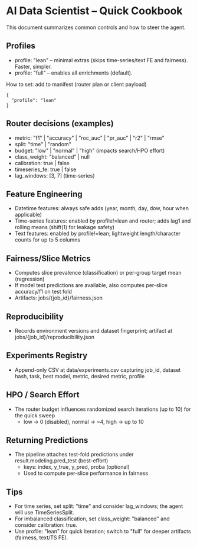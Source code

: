 # AI Data Scientist – Quick Cookbook

This document summarizes common controls and how to steer the agent.

## Profiles
- profile: "lean" – minimal extras (skips time-series/text FE and fairness). Faster, simpler.
- profile: "full" – enables all enrichments (default).

How to set: add to manifest (router plan or client payload)
```
{
  "profile": "lean"
}
```

## Router decisions (examples)
- metric: "f1" | "accuracy" | "roc_auc" | "pr_auc" | "r2" | "rmse"
- split: "time" | "random"
- budget: "low" | "normal" | "high" (impacts search/HPO effort)
- class_weight: "balanced" | null
- calibration: true | false
- timeseries_fe: true | false
- lag_windows: [3, 7] (time-series)

## Feature Engineering
- Datetime features: always safe adds (year, month, day, dow, hour when applicable)
- Time-series features: enabled by profile!=lean and router; adds lag1 and rolling means (shift(1) for leakage safety)
- Text features: enabled by profile!=lean; lightweight length/character counts for up to 5 columns

## Fairness/Slice Metrics
- Computes slice prevalence (classification) or per-group target mean (regression)
- If model test predictions are available, also computes per-slice accuracy/f1 on test fold
- Artifacts: jobs/{job_id}/fairness.json

## Reproducibility
- Records environment versions and dataset fingerprint; artifact at jobs/{job_id}/reproducibility.json

## Experiments Registry
- Append-only CSV at data/experiments.csv capturing job_id, dataset hash, task, best model, metric, desired metric, profile

## HPO / Search Effort
- The router budget influences randomized search iterations (up to 10) for the quick sweep
  - low → 0 (disabled), normal → ~4, high → up to 10

## Returning Predictions
- The pipeline attaches test-fold predictions under result.modeling.pred_test (best-effort)
  - keys: index, y_true, y_pred, proba (optional)
  - Used to compute per-slice performance in fairness

## Tips
- For time series, set split: "time" and consider lag_windows; the agent will use TimeSeriesSplit.
- For imbalanced classification, set class_weight: "balanced" and consider calibration: true.
- Use profile: "lean" for quick iteration; switch to "full" for deeper artifacts (fairness, text/TS FE).

